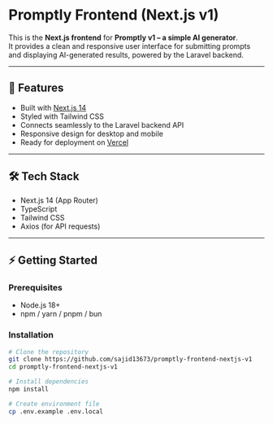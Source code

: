 # Promptly Frontend (Next.js v1)

This is the **Next.js frontend** for **Promptly v1 – a simple AI generator**.  
It provides a clean and responsive user interface for submitting prompts and displaying AI-generated results, powered by the Laravel backend.

---

## 🚀 Features
- Built with [Next.js 14](https://nextjs.org/)
- Styled with Tailwind CSS
- Connects seamlessly to the Laravel backend API
- Responsive design for desktop and mobile
- Ready for deployment on [Vercel](https://vercel.com/)

---

## 🛠️ Tech Stack
- Next.js 14 (App Router)
- TypeScript
- Tailwind CSS
- Axios (for API requests)

---

## ⚡ Getting Started

### Prerequisites
- Node.js 18+
- npm / yarn / pnpm / bun

### Installation
```bash
# Clone the repository
git clone https://github.com/sajid13673/promptly-frontend-nextjs-v1
cd promptly-frontend-nextjs-v1

# Install dependencies
npm install

# Create environment file
cp .env.example .env.local

